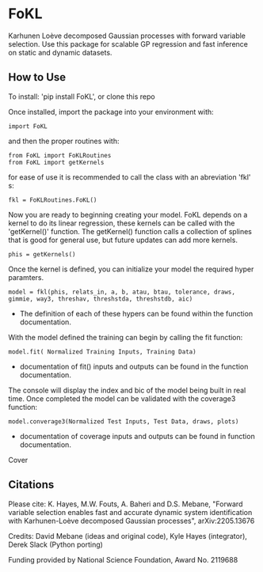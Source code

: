 # FoKL
Karhunen Loève decomposed Gaussian processes with forward variable
selection. Use this package for scalable GP regression and fast
inference on static and dynamic datasets.

## How to Use
To install: 'pip install FoKL', or clone this repo

Once installed, import the package into your environment with:
```
import FoKL
```
and then the proper routines with:
 ```
from FoKL import FoKLRoutines
from FoKL import getKernels
```
for ease of use it is recommended to call the class with an abreviation 'fkl' s:
```
fkl = FoKLRoutines.FoKL()
```
Now you are ready to beginning creating your model. FoKL depends on a kernel to do its linear regression, these kernels can be called with the 'getKernel()' function. 
The getKernel() function calls a collection of splines that is good for general use, but future updates can add more kernels.
```
phis = getKernels()
```
Once the kernel is defined, you can initialize your model the required hyper paramters.
```
model = fkl(phis, relats_in, a, b, atau, btau, tolerance, draws, gimmie, way3, threshav, threshstda, threshstdb, aic)
```
- The definition of each of these hypers can be found within the function documentation.

With the model defined the training can begin by calling the fit function:
```
model.fit( Normalized Training Inputs, Training Data)
```
- documentation of fit() inputs and outputs can be found in the function documentation.

The console will display the index and bic of the model being built in real time.
Once completed the model can be validated with the coverage3 function:
```
model.converage3(Normalized Test Inputs, Test Data, draws, plots)
```
- documentation of coverage inputs and outputs can be found in function documentation.


Cover
## Citations
Please cite: K. Hayes, M.W. Fouts, A. Baheri and
D.S. Mebane, "Forward variable selection enables fast and accurate
dynamic system identification with Karhunen-Loève decomposed Gaussian
processes", arXiv:2205.13676

Credits: David Mebane (ideas and original code), Kyle Hayes
(integrator), Derek Slack (Python porting)

Funding provided by National Science Foundation, Award No. 2119688


